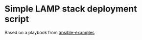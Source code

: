 # Simple LAMP stack deployment script

Based on a playbook from [ansible-examples](https://github.com/ansible/ansible-examples/tree/master/lamp_simple)
